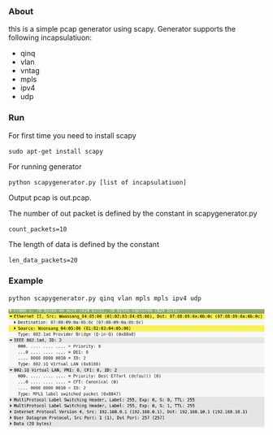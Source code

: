 ### About
this is a simple pcap generator using scapy. Generator supports the following incapsulatiuon:
* qinq
* vlan
* vntag
* mpls
* ipv4
* udp

### Run
For first time you need to install scapy
```
sudo apt-get install scapy
```
For running generator
```
python scapygenerator.py [list of incapsulatiuon]
```
Output pcap is out.pcap. 

The number of out packet is defined by the constant in scapygenerator.py 
```
count_packets=10
```
The length of data is defined by the constant 
```
len_data_packets=20
```

### Example
```
python scapygenerator.py qinq vlan mpls mpls ipv4 udp
```
![qinq_vlan_mpls_mpls_ipv4_udp](qinq_vlan_mpls_mpls_ipv4_udp.png)
